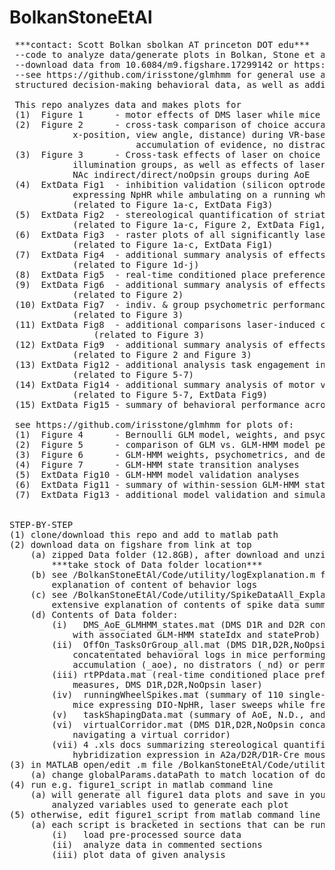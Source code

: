 # BolkanStoneEtAl
<pre>
 ***contact: Scott Bolkan sbolkan AT princeton DOT edu*** 											\
 --code to analyze data/generate plots in Bolkan, Stone et al (2022) 										\
 --download data from 10.6084/m9.figshare.17299142 or https://figshare.com/s/84695a0cd8cf37a446b9 						\
 --see https://github.com/irisstone/glmhmm for general use application of GLM-HMMs to similarly 						\
 structured decision-making behavioral data, as well as additional publication plots.								\
 
 This repo analyzes data and makes plots for 													\
 (1)  Figure 1      - motor effects of DMS laser while mice navigate a virtual corridor 							\
 (2)  Figure 2      - cross-task comparison of choice accuracy and motor performance (y-velocity, 						\
 			x-position, view angle, distance) during VR-based								 	\
                      	accumulation of evidence, no distractors, and permanent cues tasks). 							\
 (3)  Figure 3      - Cross-task effects of laser on choice bias in DMS indirect/direct/noOpsin 						\
 			illumination groups, as well as effects of laser on choice bias in 							\
			NAc indirect/direct/noOpsin groups during AoE 										\
 (4)  ExtData Fig1  - inhibition validation (silicon optrode recording in A2a-Cre/D1R-Cre mice 							\
 			expressing NpHR while ambulating on a running wheel)  									\
			(related to Figure 1a-c, ExtData Fig3)											\
 (5)  ExtData Fig2  - stereological quantification of striatal D1R/D2R fluoroescent in situ hybridization data					\
 			(related to Figure 1a-c, Figure 2, ExtData Fig1, and ExtData Fig3)							\
 (6)  ExtData Fig3  - raster plots of all significantly laser inhibited single-units in A2a- or D1R-cre mice					\
 			(related to Figure 1a-c, ExtData Fig1)											\
 (7)  ExtData Fig4  - additional summary analysis of effects of DMS laser on motor variables during VR corridor					\
 			(related to Figure 1d-j)												\
 (8)  ExtData Fig5  - real-time conditioned place preference, NpHR in DMS of A2a-/D2R- or D1R-Cre mice or NoOpsin laser control			\
 (9)  ExtData Fig6  - additional summary analysis of effects VR decision-making tasks on motor variables					\
  			(related to Figure 2)													\
 (10) ExtData Fig7  - indiv. & group psychometric performance during laser on/off trials across VR tasks and DMS/NAc laser groups		\
   			(related to Figure 3)													\
 (11) ExtData Fig8  - additional comparisons laser-induced choice bias across VR tasks and DMS/NAc laser groups					\
    			(related to Figure 3)													\
 (12) ExtData Fig9  - additional summary analysis of effects of DMS laser on motor variables across VR decision-making tasks			\
  			(related to Figure 2 and Figure 3)											\
 (13) ExtData Fig12 - additional analysis task engagement indicators across GLM-HMM states							\
 			(related to Figure 5-7)													\
 (14) ExtData Fig14 - additional summary analysis of motor variables across GLM-HMM states (laser off and laser on-off seperately)		\
 			(related to Figure 5-7, ExtData Fig9)											\
 (15) ExtData Fig15 - summary of behavioral performance across VR decision-making task shaping							\
 
 see https://github.com/irisstone/glmhmm for plots of:											 	\ 
 (1)  Figure 4      - Bernoulli GLM model, weights, and psychometric performance								\
 (2)  Figure 5      - comparison of GLM vs. GLM-HMM model performance										\
 (3)  Figure 6      - GLM-HMM weights, psychometrics, and descriptive state analyses								\
 (4)  Figure 7      - GLM-HMM state transition analyses												\
 (5)  ExtData Fig10 - GLM-HMM model validation analyses												\
 (6)  ExtData Fig11 - summary of within-session GLM-HMM state occupancy for all individual mice							\
 (7)  ExtData Fig13 - additional model validation and simulation analyses									\
 
 
STEP-BY-STEP									 								\
(1) clone/download this repo and add to matlab path 												\
(2) download data on figshare from link at top 													\
	(a) zipped Data folder (12.8GB), after download and unzip (21.9GB),									\
		***take stock of Data folder location*** 											\
	(b) see <yr local path>/BolkanStoneEtAl/Code/utility/logExplanation.m for extensive							\
		explanation of content of behavior logs											 	\
	(c) see <yr local path>/BolkanStoneEtAl/Code/utility/SpikeDataAll_Explanation.m for 							\
		extensive explanation of contents of spike data summary									 	\	
	(d) Contents of Data folder: 														\
		(i)   DMS_AoE_GLMHMM_states.mat (DMS D1R and D2R concatenated behavioral logs 							\
			with associated GLM-HMM stateIdx and stateProb)										\
		(ii)  OffOn_TasksOrGroup_all.mat (DMS D1R,D2R,NoOpsin and NAc D1R,D2R,NoOpsin 							\
			concatentated behavioral logs in mice performing the evidence 								\
			accumulation (_aoe), no distrators (_nd) or permanent cues (_pc) tasks) 						\
		(iii) rtPPdata.mat (real-time conditioned place preference, Ethovision output 							\
			measures, DMS D1R,D2R,NoOpsin laser) 											\
		(iv)  runningWheelSpikes.mat (summary of 110 single-units in DMS from D1R-Cre/A2a-Cre 						\
			mice expressing DIO-NpHR, laser sweeps while freely moving on running wheel) 						\
		(v)   taskShapingData.mat (summary of AoE, N.D., and P.C. task shaping performance)						\
		(vi)  virtualCorridor.mat (DMS D1R,D2R,NoOpsin concatenated behavioral logs in mice 						\
			navigating a virtual corridor)      									         	\
		(vii) 4 .xls docs summarizing stereological quantification of D1R/D2R in situ 							\
			hybridization expression in A2a/D2R/D1R-Cre mouse lines							          	\	
(3) in MATLAB open/edit .m file <yr local path>/BolkanStoneEtAl/Code/utility/globalParams.m                                                    	\
	(a) change globalParams.dataPath to match location of downloaded data                                                         		\
(4) run e.g. figure1_script in matlab command line                                                                                    		\
	(a) will generate all figure1 data plots and save in your matlab workspace the 								\
		analyzed variables used to generate each plot  											\
(5) otherwise, edit figure1_script from matlab command line                                                                           		\
	(a) each script is bracketed in sections that can be run in steps to                                                          		\
		(i)   load pre-processed source data                                                                                  		\
		(ii)  analyze data in commented sections                                                                              		\
		(iii) plot data of given analysis                                                                                     		\			
